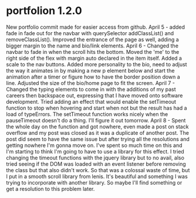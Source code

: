 # portfolion 1.2.0
 New portfolio commit made for easier access from github.
 April 5 - added fade in fade out for the navbar with querySelector addClassList() and removeClassList(). Improved the entrance of the page as well, adding a bigger margin to the name and bio/link elements.
April 6 - Changed the navbar to fade in when the scroll hits the bottom. Moved the 'me' to the right side of the flex with margin auto declared in the item itself. Added a scale to the nav buttons. Added more personality to the bio, need to adjust the way it animates in by making a new p element below and start the animation after a timer or figure how to have the border position down a line. Adjusted the size of the bio/home page to fit the screen.
April 7 - Changed the typing elements to come in with the additions of my past careers then backspace out, expressing that I have moved onto software development. Tried adding an effect that would enable the setTimeout function to stop when hovering and start when not but the result has had a load of typeErrors. The setTimeout function works nicely when the pauseTimeout doesn't do a thing. I'll figure it out tomorrow.
April 8 - Spent the whole day on the function and got nowhere, even made a post on stack overflow and my post was closed as it was a duplicate of another post. The post did seem to have the same issue but after trying all the resolutions and getting nowhere I'm gonna move on. I've spent so much time on this and I'm starting to think I'm going to have to use a library for this effect. I tried changing the timeout functions with the jquery library but to no avail, also tried seeing if the DOM was loaded with an event listener before removing the class but that also didn't work. So that was a colossal waste of time, but I put in a smooth scroll library from lenis. It's beautiful and something I was trying to incorporate with another library. So maybe I'll find something or get a resolution to this problem later.
